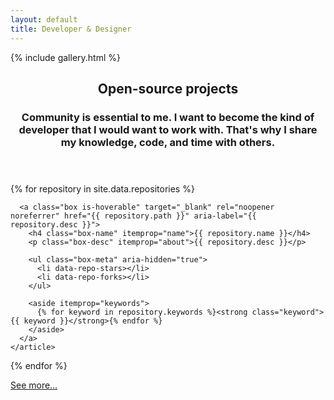 ```yaml
---
layout: default
title: Developer & Designer
---
```


{% include gallery.html %}

<main id="content" class="content grid" itemprop="mainContentOfPage">
  <header class="content-header">
    <h2 class="content-heading">Open-source projects</h2>
    <h3 class="content-subheading">Community is essential to me. I want to become the kind of developer that I would want to work with. That's why I share my knowledge, code, and time with others.</h3>
  </header>

  {% for repository in site.data.repositories %}
    <article class="xs-12 sm-6 lg-4" data-repo-name="{{ repository.name }}" itemtype="http://schema.org/SoftwareSourceCode" itemscope>
      <link itemprop="codeRepository" href="{{ repository.path }}">
      <link itemprop="downloadUrl" href="{{ repository.path }}/releases">

      <a class="box is-hoverable" target="_blank" rel="noopener noreferrer" href="{{ repository.path }}" aria-label="{{ repository.desc }}">
        <h4 class="box-name" itemprop="name">{{ repository.name }}</h4>
        <p class="box-desc" itemprop="about">{{ repository.desc }}</p>

        <ul class="box-meta" aria-hidden="true">
          <li data-repo-stars></li>
          <li data-repo-forks></li>
        </ul>

        <aside itemprop="keywords">
          {% for keyword in repository.keywords %}<strong class="keyword">{{ keyword }}</strong>{% endfor %}
        </aside>
      </a>
    </article>
  {% endfor %}

  <aside class="xs-12 sm-6 lg-4" data-repo-name="{{ repository.name }}">
    <a class="box is-wide is-hoverable" target="_blank" rel="noopener noreferrer" href="https://github.com/Bartozzz">
      See more…
    </a>
  </aside>
</main>

<script src="https://cdnjs.cloudflare.com/ajax/libs/flickity/2.0.10/flickity.pkgd.min.js"></script>
<script src="{{ "/assets/scripts/index.js" | relative_url }}"></script>

